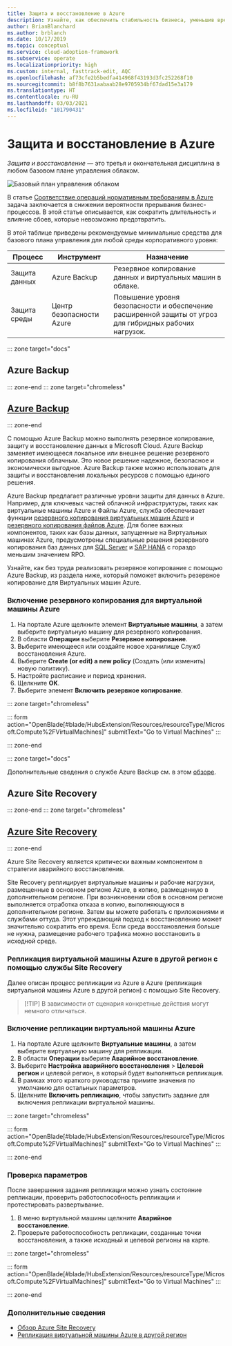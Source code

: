 ```yaml
---
title: Защита и восстановление в Azure
description: Узнайте, как обеспечить стабильность бизнеса, уменьшив время восстановления и вероятность прерываний коммерческой деятельности.
author: BrianBlanchard
ms.author: brblanch
ms.date: 10/17/2019
ms.topic: conceptual
ms.service: cloud-adoption-framework
ms.subservice: operate
ms.localizationpriority: high
ms.custom: internal, fasttrack-edit, AQC
ms.openlocfilehash: af73cfe2b5bedfa414968f43193d3fc252268f10
ms.sourcegitcommit: b8f8b7631aabaab28e9705934bf67dad15e3a179
ms.translationtype: HT
ms.contentlocale: ru-RU
ms.lasthandoff: 03/03/2021
ms.locfileid: "101790431"
---
```

<!-- docutune:ignore "provide advanced threat protection" -->

# <a name="protect-and-recover-in-azure"></a>Защита и восстановление в Azure

*Защита и восстановление* — это третья и окончательная дисциплина в любом базовом плане управления облаком.

![Базовый план управления облаком](../../_images/manage/management-baseline.png)

В статье [Соответствие операций нормативным требованиям в Azure](./operational-compliance.md) задача заключается в снижении вероятности прерывания бизнес-процессов. В этой статье описывается, как сократить длительность и влияние сбоев, которые невозможно предотвратить.

В этой таблице приведены рекомендуемые минимальные средства для базового плана управления для любой среды корпоративного уровня:

| Процесс                 | Инструмент                  | Назначение                                                                                  |
| ----------------------- | --------------------- | ---------------------------------------------------------------------------------------- |
| Защита данных            | Azure Backup          | Резервное копирование данных и виртуальных машин в облаке.                                          |
| Защита среды | Центр безопасности Azure | Повышение уровня безопасности и обеспечение расширенной защиты от угроз для гибридных рабочих нагрузок. |

::: zone target="docs"

## <a name="azure-backup"></a>Azure Backup

::: zone-end
::: zone target="chromeless"

## <a name="azure-backup"></a>[Azure Backup](#tab/AzureBackup)

::: zone-end

С помощью Azure Backup можно выполнять резервное копирование, защиту и восстановление данных в Microsoft Cloud. Azure Backup заменяет имеющееся локальное или внешнее решение резервного копирования облачным. Это новое решение надежное, безопасное и экономически выгодное. Azure Backup также можно использовать для защиты и восстановления локальных ресурсов с помощью единого решения.

Azure Backup предлагает различные уровни защиты для данных в Azure. Например, для ключевых частей облачной инфраструктуры, таких как виртуальные машины Azure и Файлы Azure, служба обеспечивает функции [резервного копирования виртуальных машин Azure](/azure/backup/backup-azure-vms-introduction) и [резервного копирования файлов Azure](/azure/backup/azure-file-share-backup-overview). Для более важных компонентов, таких как базы данных, запущенные на Виртуальных машинах Azure, предусмотрены специальные решения резервного копирования баз данных для [SQL Server](/azure/backup/backup-azure-sql-database) и [SAP HANA](/azure/backup/sap-hana-db-about) с гораздо меньшим значением RPO.

Узнайте, как без труда реализовать резервное копирование с помощью Azure Backup, из раздела ниже, который поможет включить резервное копирование для Виртуальных машин Azure.

### <a name="enable-backup-for-an-azure-vm"></a>Включение резервного копирования для виртуальной машины Azure

1. На портале Azure щелкните элемент **Виртуальные машины**, а затем выберите виртуальную машину для резервного копирования.
1. В области **Операции** выберите **Резервное копирование**.
1. Выберите имеющееся или создайте новое хранилище Служб восстановления Azure.
1. Выберите **Create (or edit) a new policy** (Создать (или изменить) новую политику).
1. Настройте расписание и период хранения.
1. Щелкните **ОК**.
1. Выберите элемент **Включить резервное копирование**.

::: zone target="chromeless"

::: form action="OpenBlade[#blade/HubsExtension/Resources/resourceType/Microsoft.Compute%2FVirtualMachines]" submitText="Go to Virtual Machines" :::

::: zone-end

::: zone target="docs"

Дополнительные сведения о службе Azure Backup см. в этом [обзоре](/azure/backup/backup-overview).

## <a name="azure-site-recovery"></a>Azure Site Recovery

::: zone-end
::: zone target="chromeless"

## <a name="azure-site-recovery"></a>[Azure Site Recovery](#tab/siterecovery)

::: zone-end

Azure Site Recovery является критически важным компонентом в стратегии аварийного восстановления.

Site Recovery реплицирует виртуальные машины и рабочие нагрузки, размещенные в основном регионе Azure, в копию, размещенную в дополнительном регионе. При возникновении сбоя в основном регионе выполняется отработка отказа в копию, выполняющуюся в дополнительном регионе. Затем вы можете работать с приложениями и службами оттуда. Этот упреждающий подход к восстановлению может значительно сократить его время. Если среда восстановления больше не нужна, размещение рабочего трафика можно восстановить в исходной среде.

### <a name="replicate-an-azure-vm-to-another-region-with-site-recovery"></a>Репликация виртуальной машины Azure в другой регион с помощью службы Site Recovery

Далее описан процесс репликации из Azure в Azure (репликация виртуальной машины Azure в другой регион) с помощью Site Recovery.
>
> [!TIP]
> В зависимости от сценария конкретные действия могут немного отличаться.
>

### <a name="enable-replication-for-the-azure-vm"></a>Включение репликации виртуальной машины Azure

1. На портале Azure щелкните **Виртуальные машины**, а затем выберите виртуальную машину для репликации.
1. В области **Операции** выберите **Аварийное восстановление**.
1. Выберите **Настройка аварийного восстановления** > **Целевой регион** и целевой регион, в который будет выполняться репликация.
1. В рамках этого краткого руководства примите значения по умолчанию для остальных параметров.
1. Щелкните **Включить репликацию**, чтобы запустить задание для включения репликации виртуальной машины.

::: zone target="chromeless"

::: form action="OpenBlade[#blade/HubsExtension/Resources/resourceType/Microsoft.Compute%2FVirtualMachines]" submitText="Go to Virtual Machines" :::

::: zone-end

### <a name="verify-settings"></a>Проверка параметров

После завершения задания репликации можно узнать состояние репликации, проверить работоспособность репликации и протестировать развертывание.

1. В меню виртуальной машины щелкните **Аварийное восстановление**.
1. Проверьте работоспособность репликации, созданные точки восстановления, а также исходный и целевой регионы на карте.

::: zone target="chromeless"

::: form action="OpenBlade[#blade/HubsExtension/Resources/resourceType/Microsoft.Compute%2FVirtualMachines]" submitText="Go to Virtual Machines" :::

::: zone-end

### <a name="learn-more"></a>Дополнительные сведения

- [Обзор Azure Site Recovery](/azure/site-recovery/site-recovery-overview)
- [Репликация виртуальной машины Azure в другой регион](/azure/site-recovery/azure-to-azure-quickstart)
